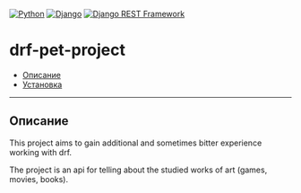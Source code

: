 [![Python](https://img.shields.io/badge/-Python-464646?style=flat-square&logo=Python)](https://www.python.org/)
[![Django](https://img.shields.io/badge/-Django-464646?style=flat-square&logo=Django)](https://www.djangoproject.com/)
[![Django REST Framework](https://img.shields.io/badge/-Django%20REST%20Framework-464646?style=flat-square&logo=Django%20REST%20Framework)](https://www.django-rest-framework.org/)
# drf-pet-project

- [Описание](#description)
- [Установка](#setup)

---
## Описание <a id=description></a>

This project aims to gain additional and sometimes bitter experience working with drf.

The project is an api for telling about the studied works of art (games, movies, books).